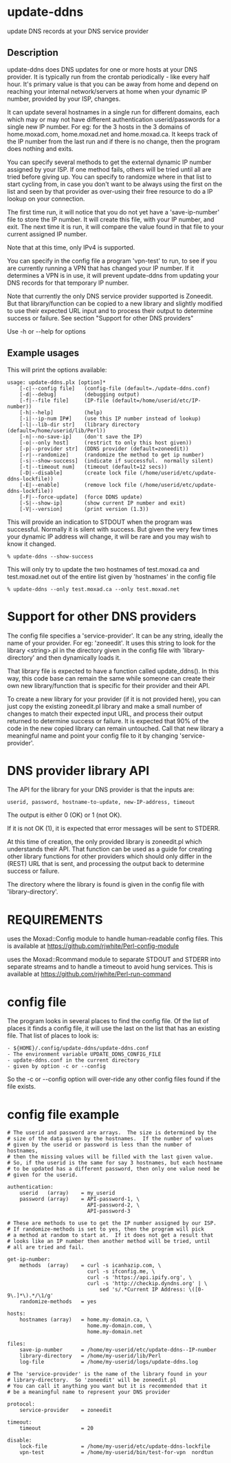 # update-ddns
update DNS records at your DNS service provider

## Description

update-ddns does DNS updates for one or more hosts at your DNS provider.
It is typically run from the crontab periodically - like every half hour.
It's primary value is that you can be away from home and depend on
reaching your internal network/servers at home when your dynamic IP
number, provided by your ISP, changes.

It can update several hostnames in a single run for different domains,
each which may or may not have different authentication userid/passwords
for a single new IP number.  For eg: for the 3 hosts in the 3 domains
of home.moxad.com, home.moxad.net and home.moxad.ca.  It keeps track
of the IP number from the last run and if there is no change, then the
program does nothing and exits.

You can specify several methods to get the external dynamic IP number
assigned by your ISP.  If one method fails, others will be tried until all
are tried before giving up.  You can specify to randomize where in that
list to start cycling from, in case you don't want to be always using
the first on the list and seen by that provider as over-using their free
resource to do a IP lookup on your connection.

The first time run, it will notice that you do not yet have a
'save-ip-number' file to store the IP number.  It will create this file,
with your IP number, and exit.  The next time it is run, it will compare
the value found in that file to your current assigned IP number.

Note that at this time, only IPv4 is supported.

You can specify in the config file a program 'vpn-test' to run, to see
if you are currently running a VPN that has changed your IP number.  If it
determines a VPN is in use, it will prevent update-ddns from updating your
DNS records for that temporary IP number.

Note that currently the only DNS service provider supported is Zoneedit.
But that library/function can be copied to a new library and slightly
modified to use their expected URL input and to process their output
to determine success or failure.  See section "Support for other DNS providers"

Use -h or --help for options

## Example usages
This will print the options available:

    usage: update-ddns.plx [option]*
        [-c|--config file]   (config-file (default=./update-ddns.conf)
        [-d|--debug]         (debugging output)
        [-f|--file file]     (IP-file (default=/home/userid/etc/IP-number))
        [-h|--help]          (help)
        [-i|--ip-num IP#]    (use this IP number instead of lookup)
        [-l|--lib-dir str]   (library directory (default=/home/userid/lib/Perl))
        [-n|--no-save-ip]    (don't save the IP)
        [-o|--only host]     (restrict to only this host given))
        [-p|--provider str]  (DDNS provider (default=zoneedit))
        [-r|--randomize]     (randomize the method to get ip number)
        [-s|--show-success]  (indicate if successful.  normally silent)
        [-t|--timeout num]   (timeout (default=12 secs))
        [-D|--disable]       (create lock file (/home/userid/etc/update-ddns-lockfile))
        [-E|--enable]        (remove lock file (/home/userid/etc/update-ddns-lockfile))
        [-F|--force-update]  (force DDNS update)
        [-S|--show-ip]       (show current IP number and exit)
        [-V|--version]       (print version (1.3))

This will provide an indication to STDOUT when the program was successful.
Normally it is silent with success.  But given the very few times your dynamic
IP address will change, it will be rare and you may wish to know it changed.

    % update-ddns --show-success

This will only try to update the two hostnames of test.moxad.ca and test.moxad.net
out of the entire list given by 'hostnames' in the config file

    % update-ddns --only test.moxad.ca --only test.moxad.net

# Support for other DNS providers
The config file specifies a 'service-provider'. It can be any string,
ideally the name of your provider. For eg: 'zoneedit'. It uses this string
to look for the library \<string\>.pl in the directory given in the config
file with 'library-directory' and then dynamically loads it.

That library file is expected to have a function called update_ddns(). In
this way, this code base can remain the same while someone can create
their own new library/function that is specific for their provider and
their API.

To create a new library for your provider (if it is not provided here),
you can just copy the existing zoneedit.pl library and make a small number
of changes to match their expected input URL, and process their output
returned to determine success or failure. It is expected that 90% of the
code in the new copied library can remain untouched. Call that new library
a meaningful name and point your config file to it by changing
'service-provider'.

# DNS provider library API

The API for the library for your DNS provider is that the inputs are:

    userid, password, hostname-to-update, new-IP-address, timeout

The output is either 0 (OK) or 1 (not OK).

If it is not OK (1), it is expected that error messages will be sent to
STDERR.

At this time of creation, the only provided library is zoneedit.pl which
understands their API. That function can be used as a guide for creating
other library functions for other providers which should only differ in
the (REST) URL that is sent, and processing the output back to determine
success or failure.

The directory where the library is found is given in the config file with
'library-directory'.

# REQUIREMENTS
uses the Moxad::Config module to handle human-readable config files. This
is available at https://github.com/rjwhite/Perl-config-module

uses the Moxad::Rcommand module to separate STDOUT and STDERR into separate
streams and to handle a timeout to avoid hung services. This is available
at https://github.com/rjwhite/Perl-run-command

# config file
The program looks in several places to find the config file. Of the list
of places it finds a config file, it will use the last on the list that
has an existing file. That list of places to look is:

    - ${HOME}/.config/update-ddns/update-ddns.conf
    - The environment variable UPDATE_DDNS_CONFIG_FILE
    - update-ddns.conf in the current directory
    - given by option -c or --config

So the -c or --config option will over-ride any other config files found
if the file exists.

# config file example

    # The userid and password are arrays.  The size is determined by the
    # size of the data given by the hostnames.  If the number of values
    # given by the userid or password is less than the number of hostnames,
    # then the missing values will be filled with the last given value.
    # So, if the userid is the same for say 3 hostnames, but each hostname
    # to be updated has a different password, then only one value need be
    # given for the userid.

    authentication:
        userid   (array)    = my_userid
        password (array)    = API-password-1, \
                              API-password-2, \
                              API-password-3

    # These are methods to use to get the IP number assigned by our ISP.
    # If randomize-methods is set to yes, then the program will pick
    # a method at random to start at.  If it does not get a result that
    # looks like an IP number then another method will be tried, until
    # all are tried and fail.

    get-ip-number:
        methods  (array)    = curl -s icanhazip.com, \
                              curl -s ifconfig.me, \
                              curl -s 'https://api.ipify.org', \
                              curl -s 'http://checkip.dyndns.org' | \
                                  sed 's/.*Current IP Address: \([0-9\.]*\).*/\1/g'
        randomize-methods   = yes

    hosts:
        hostnames (array)   = home.my-domain.ca, \
                              home.my-domain.com, \
                              home.my-domain.net

    files:
        save-ip-number      = /home/my-userid/etc/update-ddns--IP-number
        library-directory   = /home/my-userid/lib/Perl
        log-file            = /home/my-userid/logs/update-ddns.log

    # The 'service-provider' is the name of the library found in your
    # library-directory.  So 'zoneedit' will be zoneedit.pl
    # You can call it anything you want but it is recommended that it
    # be a meaningful name to represent your DNS provider

    protocol:
        service-provider    = zoneedit

    timeout:
        timeout             = 20

    disable:
        lock-file           = /home/my-userid/etc/update-ddns-lockfile
        vpn-test            = /home/my-userid/bin/test-for-vpn  nordtun

